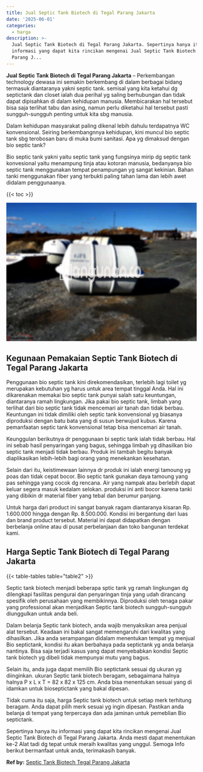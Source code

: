 ```yaml
---
title: Jual Septic Tank Biotech di Tegal Parang Jakarta
date: '2025-06-01'
categories:
  - harga
description: >-
  Jual Septic Tank Biotech di Tegal Parang Jakarta. Sepertinya hanya itu
  informasi yang dapat kita rincikan mengenai Jual Septic Tank Biotech di Tegal
  Parang J...
---
```


**Jual Septic Tank Biotech di Tegal Parang Jakarta** – Perkembangan technology dewasa ini semakin berkembang di dalam berbagai bidang termasuk diantaranya yakni septic tank. semisal yang kita ketahui dg septictank dan closet ialah dua perihal yg saling berhubungan dan tidak dapat dipisahkan di dalam kehidupan manusia. Membicarakan hal tersebut bisa saja terlihat tabu dan asing, namun perlu diketahui hal tersebut pasti sungguh-sungguh penting untuk kita sbg manusia.

Dalam kehidupan masyarakat paling dikenal lebih dahulu terdapatnya WC konvensional. Seiring berkembangnnya kehidupan, kini muncul bio septic tank sbg terobosan baru di muka bumi sanitasi. Apa yg dimaksud dengan bio septic tank?

Bio septic tank yakni yaitu septic tank yang fungsinya mirip dg septic tank konvesional yaitu menampung tinja atau kotoran manusia, bedanyanya bio septic tank menggunakan tempat penampungan yg sangat kekinian. Bahan tanki menggunakan fiber yang terbukti paling tahan lama dan lebih awet didalam penggunaanya.

{{< toc >}}

![Jual Septic Tank Biotech di Tegal Parang Jakarta](/images/jual-bio-septictank-06.png)

## Kegunaan Pemakaian Septic Tank Biotech di Tegal Parang Jakarta

Penggunaan bio septic tank kini direkomendasikan, terlebih lagi toilet yg merupakan kebutuhan yg harus untuk area tempat tinggal Anda. Hal ini dikarenakan memakai bio septic tank punyai salah satu keuntungan, diantaranya ramah lingkungan. Jika pakai bio septic tank, limbah yang terlihat dari bio septic tank tidak mencemari air tanah dan tidak berbau. Keuntungan ini tidak dimiliki oleh septic tank konvensional yg biasanya diproduksi dengan batu bata yang di susun berwujud kubus. Karena pemanfaatan septic tank konvensional tetap bisa mencemari air tanah.

Keunggulan berikutnya dr penggunaan bi septic tank ialah tidak berbau. Hal ini sebab hasil penyaringan yang bagus, sehingga limbah yg dihasilkan bio septic tank menjadi tidak berbau. Produk ini tambah begitu banyak diaplikasikan lebih-lebih bagi orang yang menekankan kesehatan.

Selain dari itu, keistimewaan lainnya dr produk ini ialah energi tamoung yg poas dan tidak cepat bocor. Bio septic tank gunakan daya tamoung yang pas sehingga yang cocok dg rencana. Air yang nampak atau berlebih dapat keluar segera masuk kedalam selokan. produksi ini anti bocor karena tanki yang dibikin dr material fiber yang tebal dan berumur panjang.

Untuk harga dari product ini sangat banyak ragam diantaranya kisaran Rp. 1.600.000 hingga dengan Rp. 8.500.000. Kondisi ini bergantung dari luas dan brand product tersebut. Material ini dapat didapatkan dengan berbelanja online atau di pusat perbelanjaan dan toko bangunan terdekat kami.

## Harga Septic Tank Biotech di Tegal Parang Jakarta

{{< table-tables table="table2" >}}

Septic tank biotech menjadi beberapa sptic tank yg ramah lingkungan dg dilengkapi fasilitas pengurai dan penyaringan tinja yang udah dirancang spesifik oleh perusahaan yang membikinnya. Diproduksi oleh tenaga pakar yang professional akan menjadikan Septic tank biotech sungguh-sungguh diunggulkan untuk anda beli.

Dalam belanja Septic tank biotech, anda wajib menyaksikan area penjual alat tersebut. Keadaan ini bakal sangat memengaruhi dari kwalitas yang dihasilkan. Jika anda serampangan didalam menentukan tempat yg menjual Bio septictank, kondisi itu akan berbahaya pada septictank yg anda belanja nantinya. Bisa saja terjadi kasus yang dapat menyebabkan kondisi Septic tank biotech yg dibeli tidak mempunyai mutu yang bagus.

Selain itu, anda juga dapat memilih Bio septictank sesuai dg ukuran yg diinginkan. ukuran Septic tank biotech beragam, sebagaimana halnya halnya P x L x T = 82 x 82 x 125 cm. Anda bisa menentukan sesuai yang di idamkan untuk bioseptictank yang bakal dipesan.

Tidak cuma itu saja, harga Septic tank biotech untuk setiap merk terhitung beragam. Anda dapat pilih merk sesuai yg ingin dipesan. Pastikan anda belanja di tempat yang terpercaya dan ada jaminan untuk pemeblian Bio septictank.

Sepertinya hanya itu informasi yang dapat kita rincikan mengenai Jual Septic Tank Biotech di Tegal Parang Jakarta. Anda mesti dapat menentukan ke-2 Alat tadi dg tepat untuk meraih kwalitas yang unggul. Semoga Info berikut bermanfaat untuk anda, terimakasih banyak.

**Ref by:** [Septic Tank Biotech Tegal Parang Jakarta](https://id.wikipedia.org/wiki/Septic)

